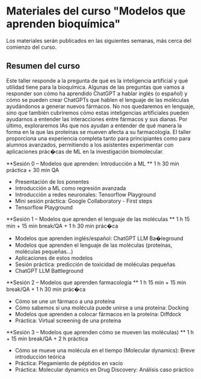 #  Materiales del curso "Modelos que aprenden bioquímica"

Los materiales serán publicados en las siguientes semanas, más cerca del comienzo del curso.

## Resumen del curso

Este taller responde a la pregunta de qué es la inteligencia artificial y qué utilidad
tiene para la bioquímica. Algunas de las preguntas que vamos a responder son cómo
ha aprendido ChatGPT a hablar inglés (o español) y cómo se pueden crear ChatGPTs
que hablen el lenguaje de las moléculas ayudándonos a generar nuevos fármacos.
No nos quedaremos en lenguaje, sino que también cubriremos cómo estas
inteligencias artificiales pueden ayudarnos a entender las interacciones entre
fármacos y sus dianas. Por último, exploraremos IAs que nos ayudan a entender de
qué manera la forma en la que las proteínas se mueven afecta a su farmacología.
El taller proporciona una experiencia completa tanto para principiantes como para
alumnos avanzados, permitiendo a los asistentes experimentar con aplicaciones
prác�cas de ML en la investigación biomolecular.

**Sesión 0 – Modelos que aprenden: Introducción a ML
** 1 h 30 min práctica + 30 min QA
- Presentación de los ponentes
- Introducción a ML como regresión avanzada
- Introducción a redes neuronales: Tensorflow Playground
- Mini sesión práctica: Google Collaboratory - First steps
- Tensorflow Playground

**Sesión 1 – Modelos que aprenden el lenguaje de las moléculas
** 1 h 15 min + 15 min break/QA + 1 h 30 min prác�ca
- Modelos que aprenden inglés/español: ChatGPT LLM Ba�leground
- Modelos que aprenden el lenguaje de las moléculas (proteínas, moléculas pequeñas...)
- Aplicaciones de estos modelos
- Sesión práctica: predicción de toxicidad de moléculas pequeñas
- ChatGPT LLM Battleground

**Sesión 2 – Modelos que aprenden farmacología
** 1 h 15 min + 15 min break/QA + 1 h 30 min prác�ca
- Cómo se une un fármaco a una proteína
- Cómo sabemos si una molécula puede unirse a una proteína: Docking
- Modelos que aprenden a colocar fármacos en la proteína: Diffdock
- Práctica: Virtual screening de una proteína


**Sesión 3 – Modelos que aprenden cómo se mueven las moléculas)
** 1 h + 15 min break/QA + 2 h práctica
- Cómo se mueve una molécula en el tiempo (Molecular dynamics): Breve introducción
teórica
- Práctica: Plegamiento de péptidos en vacío
- Práctica: Molecular dynamics en Drug Discovery: Análisis caso práctico
